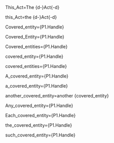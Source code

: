 This_Act=The {d-}Act{-d}

this_Act=the {d-}Act{-d}

Covered_entity={P1.Handle}

Covered_Entity={P1.Handle}

Covered_entities={P1.Handle}

covered_entity={P1.Handle}

covered_entities={P1.Handle}

A_covered_entity={P1.Handle}

a_covered_entity={P1.Handle}

another_covered_entity=another {covered_entity}

Any_covered_entity={P1.Handle}

Each_covered_entity={P1.Handle}

the_covered_entity={P1.Handle}

such_covered_entity={P1.Handle}